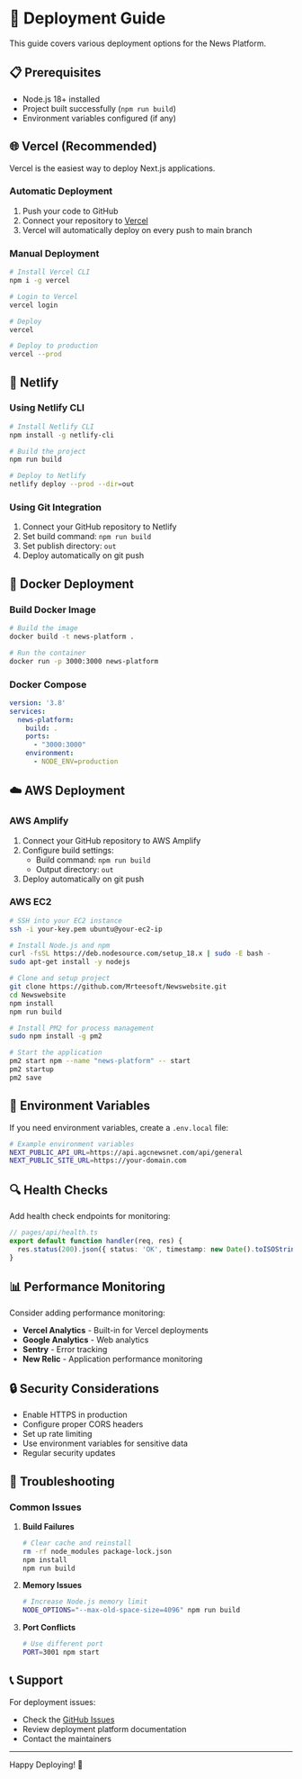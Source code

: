 # 🚀 Deployment Guide

This guide covers various deployment options for the News Platform.

## 📋 Prerequisites

- Node.js 18+ installed
- Project built successfully (`npm run build`)
- Environment variables configured (if any)

## 🌐 Vercel (Recommended)

Vercel is the easiest way to deploy Next.js applications.

### Automatic Deployment
1. Push your code to GitHub
2. Connect your repository to [Vercel](https://vercel.com)
3. Vercel will automatically deploy on every push to main branch

### Manual Deployment
```bash
# Install Vercel CLI
npm i -g vercel

# Login to Vercel
vercel login

# Deploy
vercel

# Deploy to production
vercel --prod
```

## 🔷 Netlify

### Using Netlify CLI
```bash
# Install Netlify CLI
npm install -g netlify-cli

# Build the project
npm run build

# Deploy to Netlify
netlify deploy --prod --dir=out
```

### Using Git Integration
1. Connect your GitHub repository to Netlify
2. Set build command: `npm run build`
3. Set publish directory: `out`
4. Deploy automatically on git push

## 🐳 Docker Deployment

### Build Docker Image
```bash
# Build the image
docker build -t news-platform .

# Run the container
docker run -p 3000:3000 news-platform
```

### Docker Compose
```yaml
version: '3.8'
services:
  news-platform:
    build: .
    ports:
      - "3000:3000"
    environment:
      - NODE_ENV=production
```

## ☁️ AWS Deployment

### AWS Amplify
1. Connect your GitHub repository to AWS Amplify
2. Configure build settings:
   - Build command: `npm run build`
   - Output directory: `out`
3. Deploy automatically on git push

### AWS EC2
```bash
# SSH into your EC2 instance
ssh -i your-key.pem ubuntu@your-ec2-ip

# Install Node.js and npm
curl -fsSL https://deb.nodesource.com/setup_18.x | sudo -E bash -
sudo apt-get install -y nodejs

# Clone and setup project
git clone https://github.com/Mrteesoft/Newswebsite.git
cd Newswebsite
npm install
npm run build

# Install PM2 for process management
sudo npm install -g pm2

# Start the application
pm2 start npm --name "news-platform" -- start
pm2 startup
pm2 save
```

## 🔧 Environment Variables

If you need environment variables, create a `.env.local` file:

```bash
# Example environment variables
NEXT_PUBLIC_API_URL=https://api.agcnewsnet.com/api/general
NEXT_PUBLIC_SITE_URL=https://your-domain.com
```

## 🔍 Health Checks

Add health check endpoints for monitoring:

```typescript
// pages/api/health.ts
export default function handler(req, res) {
  res.status(200).json({ status: 'OK', timestamp: new Date().toISOString() });
}
```

## 📊 Performance Monitoring

Consider adding performance monitoring:

- **Vercel Analytics** - Built-in for Vercel deployments
- **Google Analytics** - Web analytics
- **Sentry** - Error tracking
- **New Relic** - Application performance monitoring

## 🔒 Security Considerations

- Enable HTTPS in production
- Configure proper CORS headers
- Set up rate limiting
- Use environment variables for sensitive data
- Regular security updates

## 🚨 Troubleshooting

### Common Issues

1. **Build Failures**
   ```bash
   # Clear cache and reinstall
   rm -rf node_modules package-lock.json
   npm install
   npm run build
   ```

2. **Memory Issues**
   ```bash
   # Increase Node.js memory limit
   NODE_OPTIONS="--max-old-space-size=4096" npm run build
   ```

3. **Port Conflicts**
   ```bash
   # Use different port
   PORT=3001 npm start
   ```

## 📞 Support

For deployment issues:
- Check the [GitHub Issues](https://github.com/Mrteesoft/Newswebsite/issues)
- Review deployment platform documentation
- Contact the maintainers

---

Happy Deploying! 🎉
